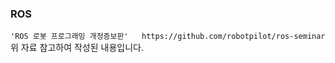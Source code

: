 ### ROS
`
'ROS 로봇 프로그래밍 개정증보판'  
https://github.com/robotpilot/ros-seminar   
`
위 자료 참고하여 작성된 내용입니다.
